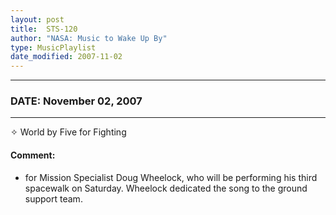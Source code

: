 ```yaml
---
layout: post
title:  STS-120
author: "NASA: Music to Wake Up By"
type: MusicPlaylist
date_modified: 2007-11-02
---
```


----
### DATE: November 02, 2007
----
✧ World by Five for Fighting

#### Comment:
* for Mission Specialist Doug Wheelock, who will be performing his third spacewalk on Saturday. Wheelock dedicated the song to the ground support team.
